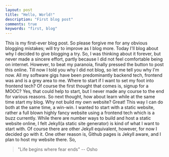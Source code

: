 ```yaml
---
layout: post
title: "Hello, World!"
description: "First blog post"
comments: true
keywords: "first, blog"
---
```

This is my first-ever blog post. So please forgive me for any obvious blogging mistakes; will try to improve as I blog more. Today I'll blog about why I decided to give blogging a try. So, I was thinking about it forever, but never made a sincere effort, partly because I did not feel comfortable being on internet. However, to beat my paranoia, finally pressed the button to post this online. Till now I told you why I did not blog, so let me tell you why I'm now. All my software gigs have been predominantly backend tech, frontend was and is a grey area to me. Where to start if I want to set my foot into frontend tech? Of course the first thought that comes is, signup for a MOOC? Yes, that could help to start, but I never made any course to the end for various reasons. So next thought, how about learn while at the same time start my blog. Why not build my own website? Great! This way I can do both at the same time, a win-win. I wanted to start with a static website, rather a full blown highly fancy website using a frontend tech which is a buzz currently. While there are number ways to build and host a static website online, I felt Jekyll(a static site generator) is kind of what I want to start with. Of course there are other Jekyll equivalent, however, for now I decided go with it. One other reason is, Github pages is Jekyll aware, and I plan to host my website there. So,

> "Life begins where fear ends" -- Osho
